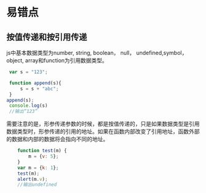 # 易错点

## 按值传递和按引用传递
js中基本数据类型为number, string, boolean， null， undefined,symbol，
object, array和function为引用数据类型。

``` javascript
 var s = "123";

 function append(s){
     s = s + "abc";
 }
append(s);
 console.log(s)
 //输出“123”
```
需要注意的是，形参传递参数的时候，都是按值传递的，只是如果数据类型是引用数据类型时，形参传递的引用的地址。如果在函数内部改变了引用地址，函数外部的数据和内部的数据将会指向不同的地址。

``` javascript 
    function test(m) {
        m = {v: 5};
    }
    var m = {k: 1};
    test(m);
    alert(m.v);
    //输出undefined

```


